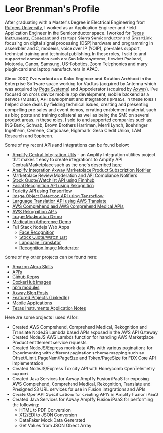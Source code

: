 # Leor Brenman's Profile

After graduating with a Master's Degree in Electrical Engineering from [Rutgers University](https://www.rutgers.edu/), I worked as an Application Engineer and Field Application Engineer in the Semiconductor space. I worked for [Texas Instruments](https://www.ti.com), [Conexant](https://en.wikipedia.org/wiki/Conexant) and startups Sierra Semiconductor and SmartLink focusing on digital signal processing (DSP) hardware and programming in assembler and C, modems, voice over IP (VOIP), pre-sales support, technical training and technical publishing. In these roles, I sold to and supported companies such as: Sun Microsystems, Hewlett Packard, Motorola, Canon, Samsung, US-Robotics, Zoom Telephonics and many plugin card and laptop manufacturers in APAC.

Since 2007, I've worked as a Sales Engineer and Solution Architect in the Enterprise Software space working for Vaultus (acquired by Antenna which was acquired by [Pega Systems](https://www.pega.com/)) and Appcelerator (acquired by [Axway](https://www.axway.com/en)). I've focused on cross device mobile app development, mobile backend as a service (MBaaS), API development and Integrations (iPaaS). In these roles I helped close deals by fielding technical issues, creating and presenting compelling pre-sales and event demos, creating enablement material, such as blog posts and training collateral as well as being the SME on several product areas.  In these roles, I sold to and supported companies such as: ING Bank, Schwab, Brown Brothers Harriman, Merril Lynch, Boehringer Ingelheim, Centene, Cargobase, Highmark, Gesa Credit Union, LAM Research and Sopheon.

Some of my recent APIs and integrations can be found below:
* [Amplify Central Integration Utils](https://github.com/lbrenman/Amplify-Central-Integration-Utils-Project) - an Amplify Integration utilities project that makes it easy to create integrations to Amplify API Central/Marketplace such as the one's described [here](https://gist.github.com/lbrenman/ba9640a5b1650a68c13bb98991090725)
* [Amplify Integration Axway Marketplace Product Subscription Notifier](https://github.com/lbrenman/Amplify-Integration-Marketplace-Product-Subscription-Notifier)
* [Marketplace Review Moderation and API Compliance Notifiers](https://youtu.be/WsLu9aljXU0)
* [Stock Quote/Watchlist API using Finnhub](https://github.com/lbrenman/ai-stockquote-fh)
* [Facial Recognition API using Rekognition](https://github.com/lbrenman/face-rekognition-nodejs-lambda)
* [Toxicity API using Tensorflow](https://github.com/lbrenman/nodejs-tensorflow-toxicity-api)
* [Image Object Detection API using Tensorflow](https://github.com/lbrenman/coco-ssd-object-detection-api)
* [Language Translation API using AWS Translate](https://github.com/lbrenman/my-lambda-javascript-apis)
* [AWS Comprehend and AWS Comprehend Medical APIs](https://github.com/lbrenman/my-lambda-javascript-apis)
* [AWS Rekognition APIs](https://github.com/lbrenman/my-lambda-javascript-apis)
* [Image Moderation Demo](https://youtu.be/Niq0K9cK3Fc)
* [Medication Adherence Demo](https://youtu.be/1Vz3aoFFZgs)
* Full Stack Nodejs Web Apps
  * [Face Recognition](https://github.com/lbrenman/facedetection-mobileapp-nodejs-express)
  * [Stock Quote/Watch List](https://github.com/lbrenman/stock-app-nodejs)
  * [Language Translator](https://github.com/lbrenman/translation-app-nodejs-spa)
  * [Recognition Image Moderator](https://github.com/lbrenman/image-moderation-app-nodejs)

Some of my other projects can be found here:
* [Amazon Alexa Skills](https://gist.github.com/lbrenman/a7c16fb53f3b1171aed09055f5b3be36)
* [API’s](https://gist.github.com/lbrenman/5175fc150ce49c6fd5eae9084a3e6b07)
* [Github Repos](https://github.com/lbrenman?tab=repositories)
* [DockerHub Images](https://hub.docker.com/u/lbrenman)
* [npm modules](https://www.npmjs.com/settings/lbrenman/packages)
* [Axway Blog Posts](https://blog.axway.com/?s=leor+brenman)
* [Featured Projects (LinkedIn)](https://www.linkedin.com/in/leorbrenman/#Featured)
* [Mobile Applications](https://www.youtube.com/watch?v=dOfq4Vmq7Jg&list=PLrzsSWqqNjrkoPhryHTccJjbBp0fm2tWv)
* [Texas Instruments Application Notes](https://www.ti.com/sitesearch/en-us/docs/universalsearch.tsp?langPref=en-US#q=leor%20brenman)

Here are some projects I used AI for:
* Created AWS Comprehend, Comprehend Medical, Rekognition and Translate NodeJS Lambda based APIs exposed in the AWS API Gateway
* Created NodeJS AWS Lambda function for handling AWS Marketplace Product entitlement service requests
* Created NodeJS/Express mock data APIs with various paginations for Experimenting with different pagination scheme mapping such as Offset/Limit, PageNum/PageSIze and Token/PageSize for FDX Core API implementation
* Created NodeJS/Express Toxicity API with Honeycomb OpenTelemetry support
* Created Java Services for Axway Amplify Fusion iPaaS for exposing AWS Comprehend, Comprehend Medical, Rekognition, Translate and Presigned S3 URL services for use in Fusion integrations and APIs
* Create OpenAPI Specifications for creating API’s in Amplify Fusion iPaaS
* Created Java Services for Axway Amplify Fusion iPaaS for performing the following:
    * HTML to PDF Conversion
    * X12/EDI to JSON Conversion
    * DataFaker Mock Data Generated
    * Get Values from JSON Object Array

<!--
**lbrenman/lbrenman** is a ✨ _special_ ✨ repository because its `README.md` (this file) appears on your GitHub profile.

Here are some ideas to get you started:

- 🔭 I’m currently working on ...
- 🌱 I’m currently learning ...
- 👯 I’m looking to collaborate on ...
- 🤔 I’m looking for help with ...
- 💬 Ask me about ...
- 📫 How to reach me: ...
- 😄 Pronouns: ...
- ⚡ Fun fact: ...

### Hi there 👋
-->
